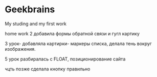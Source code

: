 # Geekbrains
My studing and my first work

home work 2  добавила формы обратной связи и гугл картику

3 урок- добавляла картирки- маркеры списка, делала тень вокруг изображения.

5 урок разбиралась с FLOAT, позиционирование сайта

чцть позже сделала кнопку правильно
